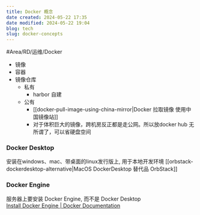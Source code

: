 ```yaml
---
title: Docker 概念
date created: 2024-05-22 17:35
date modified: 2024-05-22 19:04
blog: tech
slug: docker-concepts
---
```


#Area/RD/运维/Docker 

- 镜像
- 容器
- 镜像仓库
	- 私有
		- harbor 自建
	- 公有
		- [[docker-pull-image-using-china-mirror|Docker 拉取镜像 使用中国镜像站]]
		- 对于体积巨大的镜像，跨机房反正都是走公网。所以放docker hub 无所谓了，可以省硬盘空间


### Docker Desktop

安装在windows、mac、带桌面的linux发行版上, 用于本地开发环境
[[orbstack-dockerdesktop-alternative|MacOS DockerDesktop 替代品 OrbStack]]

### Docker Engine

服务器上要安装 Docker Engine, 而不是 Docker Desktop  
[Install Docker Engine | Docker Documentation](https://docs.docker.com/engine/install/)
